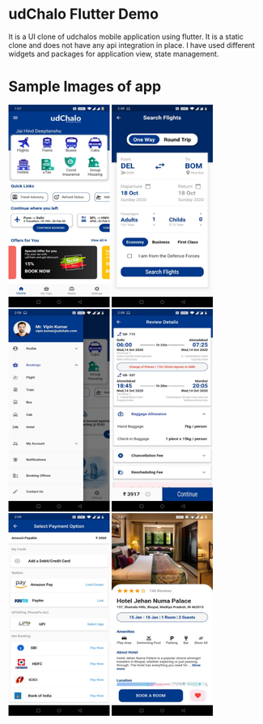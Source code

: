 # udChalo Flutter Demo

It is a UI clone of udchalos mobile application using flutter. It is a static clone and does not have any api integration in place.
I have used different widgets and packages for application view, state management.

# Sample Images of app 
<img src="https://github.com/looser97/udChalo_flutter_demo/blob/main/Images/Home.jpeg" alt="Home Page" width="200" height="400">

<img src="https://github.com/looser97/udChalo_flutter_demo/blob/main/Images/Search.jpg" alt="Home Page" width="200" height="400">

<img src="https://github.com/looser97/udChalo_flutter_demo/blob/main/Images/Profile.jpg" alt="Home Page" width="200" height="400">

<img src="https://github.com/looser97/udChalo_flutter_demo/blob/main/Images/Review.jpg" alt="Home Page" width="200" height="400">

<img src="https://github.com/looser97/udChalo_flutter_demo/blob/main/Images/Payment.jpg" alt="Home Page" width="200" height="400">

<img src="https://github.com/looser97/udChalo_flutter_demo/blob/main/Images/Hotel_Home.jpeg" alt="Home Page" width="200" height="400">

